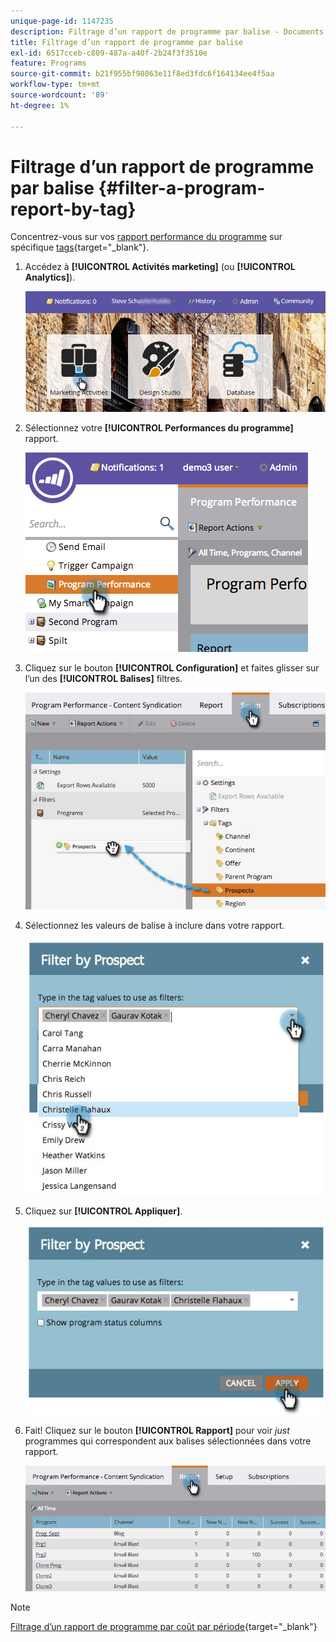 ```yaml
---
unique-page-id: 1147235
description: Filtrage d’un rapport de programme par balise - Documents Marketo - Documentation du produit
title: Filtrage d’un rapport de programme par balise
exl-id: 6517cceb-c809-487a-a40f-2b24f3f3510e
feature: Programs
source-git-commit: b21f955bf98063e11f8ed3fdc6f164134ee4f5aa
workflow-type: tm+mt
source-wordcount: '89'
ht-degree: 1%

---
```


# Filtrage d’un rapport de programme par balise {#filter-a-program-report-by-tag}

Concentrez-vous sur vos [rapport performance du programme](/help/marketo/product-docs/core-marketo-concepts/programs/program-performance-report/create-a-program-performance-report.md) sur spécifique [tags](/help/marketo/product-docs/core-marketo-concepts/programs/working-with-programs/understanding-tags.md){target="_blank"}.

1. Accédez à **[!UICONTROL Activités marketing]** (ou **[!UICONTROL Analytics]**).

   ![](assets/login-marketing-activities.png)

1. Sélectionnez votre **[!UICONTROL Performances du programme]** rapport.

   ![](assets/image2014-9-23-16-3a12-3a36.png)

1. Cliquez sur le bouton **[!UICONTROL Configuration]** et faites glisser sur l’un des **[!UICONTROL Balises]** filtres.

   ![](assets/prospects.jpg)

1. Sélectionnez les valeurs de balise à inclure dans votre rapport.

   ![](assets/prospect1.jpg)

1. Cliquez sur **[!UICONTROL Appliquer]**.

   ![](assets/prospect2.jpg)

1. Fait! Cliquez sur le bouton **[!UICONTROL Rapport]** pour voir _just_ programmes qui correspondent aux balises sélectionnées dans votre rapport.

   ![](assets/image2014-9-23-16-3a14-3a42.png)

>[!NOTE]
>
>[Filtrage d’un rapport de programme par coût par période](/help/marketo/product-docs/core-marketo-concepts/programs/program-performance-report/filter-a-program-report-by-period-cost.md){target="_blank"}
